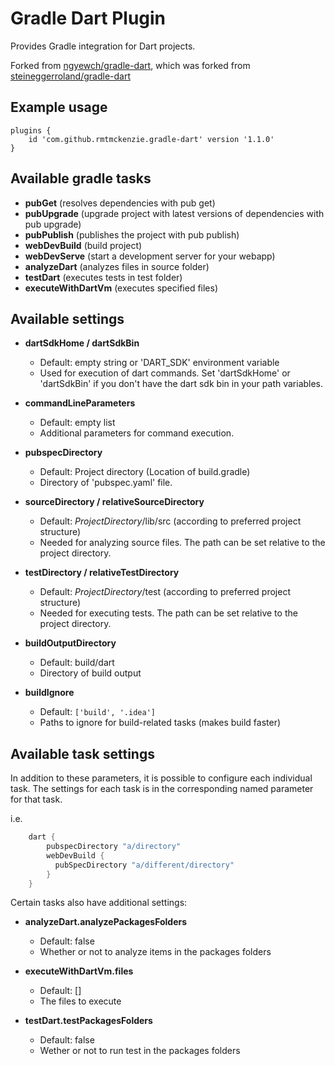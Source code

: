 # Gradle Dart Plugin

Provides Gradle integration for Dart projects.

Forked from [ngyewch/gradle-dart](https://github.com/ngyewch/gradle-dart), which was
forked from [steineggerroland/gradle-dart](https://github.com/steineggerroland/gradle-dart)

## Example usage

    plugins {
        id 'com.github.rmtmckenzie.gradle-dart' version '1.1.0'
    }


## Available gradle tasks

- __pubGet__ (resolves dependencies with pub get)
- __pubUpgrade__ (upgrade project with latest versions of dependencies with pub upgrade)
- __pubPublish__ (publishes the project with pub publish)
- __webDevBuild__ (build project)
- __webDevServe__ (start a development server for your webapp)
- __analyzeDart__ (analyzes files in source folder)
- __testDart__ (executes tests in test folder)
- __executeWithDartVm__ (executes specified files)

## Available settings
- __dartSdkHome / dartSdkBin__
  - Default: empty string or 'DART_SDK' environment variable
  - Used for execution of dart commands. Set 'dartSdkHome' or 'dartSdkBin' if you don't have the dart sdk bin in your path variables.

- __commandLineParameters__
  - Default: empty list
  - Additional parameters for command execution.

- __pubspecDirectory__
  - Default: Project directory (Location of build.gradle)
  - Directory of 'pubspec.yaml' file.
 
- __sourceDirectory / relativeSourceDirectory__
  - Default: $ProjectDirectory$/lib/src (according to preferred project structure)
  - Needed for analyzing source files. The path can be set relative to the project directory.

- __testDirectory / relativeTestDirectory__
  - Default: $ProjectDirectory$/test (according to preferred project structure)
  - Needed for executing tests. The path can be set relative to the project directory.

- __buildOutputDirectory__
  - Default: build/dart
  - Directory of build output
  
- __buildIgnore__
  - Default: `['build', '.idea']`
  - Paths to ignore for build-related tasks (makes build faster)
  

## Available task settings
In addition to these parameters, it is possible to configure each individual task. The settings for each
task is in the corresponding named parameter for that task.

i.e.
```gradle
    dart {
        pubspecDirectory "a/directory"
        webDevBuild {
          pubSpecDirectory "a/different/directory"
        }
    }
```
Certain tasks also have additional settings:
- __analyzeDart.analyzePackagesFolders__
  - Default: false
  - Whether or not to analyze items in the packages folders
  
- __executeWithDartVm.files__
  - Default: []
  - The files to execute

- __testDart.testPackagesFolders__
  - Default: false
  - Wether or not to run test in the packages folders 
